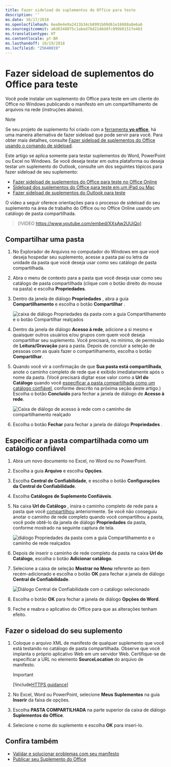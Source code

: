 ```yaml
---
title: Fazer sideload de suplementos do Office para teste
description: ''
ms.date: 10/17/2018
ms.openlocfilehash: 6ee8e4e9a2413b34cb8991b09d61e16888a0e6a6
ms.sourcegitcommit: a6d6348075c1abed76d2146ddfc099b0151fe403
ms.translationtype: HT
ms.contentlocale: pt-BR
ms.lasthandoff: 10/19/2018
ms.locfileid: "25640019"
---
```

# <a name="sideload-office-add-ins-for-testing"></a>Fazer sideload de suplementos do Office para teste

Você pode instalar um suplemento do Office para teste em um cliente do Office no Windows publicando o manifesto em um compartilhamento de arquivos na rede (instruções abaixo).

> [!NOTE]
> Se seu projeto de suplemento foi criado com a [ferramenta **yo office**](https://github.com/OfficeDev/generator-office), há uma maneira alternativa de fazer sideload que pode servir para você. Para obter mais detalhes, consulte [Fazer sideload de suplementos do Office usando o comando de sideload](sideload-office-addin-using-sideload-command.md).

Este artigo se aplica somente para testar suplementos do Word, PowerPoint ou Excel no Windows. Se você deseja testar em outra plataforma ou deseja testar um suplemento do Outlook, consulte um dos seguintes tópicos para fazer sideload de seu suplemento:

- [Fazer sideload de suplementos do Office para teste no Office Online](sideload-office-add-ins-for-testing.md)
- [Sideload dos suplementos do Office para teste em um iPad ou Mac](sideload-an-office-add-in-on-ipad-and-mac.md)
- [Fazer sideload de suplementos do Outlook para teste](https://docs.microsoft.com/outlook/add-ins/sideload-outlook-add-ins-for-testing)


O vídeo a seguir oferece orientações para o processo de sideload do seu suplemento na área de trabalho do Office ou no Office Online usando um catálogo de pasta compartilhada.  


> [!VIDEO https://www.youtube.com/embed/XXsAw2UUiQo]


## <a name="share-a-folder"></a>Compartilhar uma pasta

1. No Explorador de Arquivos no computador do Windows em que você deseja hospedar seu suplemento, acesse a pasta pai ou letra da unidade da pasta que você deseja usar como seu catálogo de pasta compartilhada.

2. Abra o menu de contexto para a pasta que você deseja usar como seu catálogo de pasta compartilhada (clique com o botão direito do mouse na pasta) e escolha **Propriedades**.

3. Dentro da janela de diálogo **Propriedades** , abra a guia **Compartilhamento** e escolha o botão **Compartilhar** .

    ![caixa de diálogo Propriedades da pasta com a guia Compartilhamento e o botão Compartilhar realçados](../images/sideload-windows-properties-dialog.png)

4. Dentro da janela de diálogo **Acesso à rede**, adicione a si mesmo e quaisquer outros usuários e/ou grupos com quem você deseja compartilhar seu suplemento. Você precisará, no mínimo, de permissão de **Leitura/Gravação** para a pasta. Depois de concluir a seleção de pessoas com as quais fazer o compartilhamento, escolha o botão **Compartilhar**.

5. Quando você vir a confirmação de que **Sua pasta está compartilhada**, anote o caminho completo de rede que é exibido imediatamente após o nome da pasta. (Você precisará digitar esse valor como a **Url do Catálogo** quando você [especificar a pasta compartilhada como um catálogo confiável](#specify-the-shared-folder-as-a-trusted-catalog), conforme descrito na próxima seção deste artigo.) Escolha o botão **Concluído** para fechar a janela de diálogo de **Acesso à rede**.

   ![Caixa de diálogo de acesso à rede com o caminho de compartilhamento realçado](../images/sideload-windows-network-access-dialog.png)

6. Escolha o botão **Fechar** para fechar a janela de diálogo **Propriedades** .

## <a name="specify-the-shared-folder-as-a-trusted-catalog"></a>Especificar a pasta compartilhada como um catálogo confiável
      
1. Abra um novo documento no Excel, no Word ou no PowerPoint.
    
2. Escolha a guia **Arquivo** e escolha **Opções**.
    
3. Escolha **Central de Confiabilidade**, e escolha o botão **Configurações da Central de Confiabilidade**.
    
4. Escolha **Catálogos de Suplemento Confiáveis**.
    
5. Na caixa **Url do Catálogo** , insira o caminho completo de rede para a pasta que você [compartilhou](#share-a-folder) anteriormente. Se você não conseguiu anotar o caminho de rede completo quando você compartilhou a pasta, você pode obtê-lo da janela de diálogo **Propriedades** da pasta, conforme mostrado na seguinte captura de tela. 

    ![diálogo Propriedades da pasta com a guia Compartilhamento e o caminho de rede realçados](../images/sideload-windows-properties-dialog-2.png)
    
6. Depois de inserir o caminho de rede completo da pasta na caixa **Url do Catálogo**, escolha o botão **Adicionar catálogo**.

7. Selecione a caixa de seleção **Mostrar no Menu** referente ao item recém-adicionado e escolha o botão **OK** para fechar a janela de diálogo **Central de Confiabilidade**. 

    ![Diálogo Central de Confiabilidade com o catálogo selecionado](../images/sideload-windows-trust-center-dialog.png)

8. Escolha o botão **OK** para fechar a janela de diálogo **Opções do Word**.

9. Feche e reabra o aplicativo do Office para que as alterações tenham efeito.
    

## <a name="sideload-your-add-in"></a>Fazer o sideload do seu suplemento


1. Coloque o arquivo XML de manifesto de qualquer suplemento que você está testando no catálogo de pasta compartilhada. Observe que você implanta o próprio aplicativo Web em um servidor Web. Certifique-se de especificar a URL no elemento **SourceLocation** do arquivo de manifesto.

    > [!IMPORTANT]
    > [!include[HTTPS guidance](../includes/https-guidance.md)]

2. No Excel, Word ou PowerPoint, selecione **Meus Suplementos** na guia **Inserir** da faixa de opções.

3. Escolha **PASTA COMPARTILHADA** na parte superior da caixa de diálogo **Suplementos do Office**.

4. Selecione o nome do suplemento e escolha **OK** para inseri-lo.


## <a name="see-also"></a>Confira também

- [Validar e solucionar problemas com seu manifesto](troubleshoot-manifest.md)
- [Publicar seu Suplemento do Office](../publish/publish.md)
    
